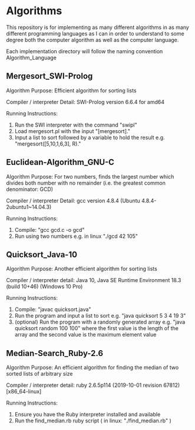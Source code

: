 # Algorithms

This repository is for implementing as many different algorithms in as many different programming languages as I can in order to understand to some degree both the computer algorithm as well as the computer language.

Each implementation directory will follow the naming convention Algorithm_Language

## Mergesort_SWI-Prolog

Algorithm Purpose: Efficient algorithm for sorting lists

Compiler / interpreter Detail: SWI-Prolog version 6.6.4 for amd64

Running Instructions:

1. Run the SWI interpreter with the command "swipl"
1. Load mergesort.pl with the input "[mergesort]."
1. Input a list to sort followed by a variable to hold the result e.g. "mergesort([5,10,1,6,3], R)."

## Euclidean-Algorithm_GNU-C

Algorithm Purpose: For two numbers, finds the largest number which divides both number with no remainder (i.e. the greatest common denominator: GCD)

Compiler / interpreter Detail: gcc version 4.8.4 (Ubuntu 4.8.4-2ubuntu1~14.04.3)

Running Instructions:

1. Compile: "gcc gcd.c -o gcd"
2. Run using two numbers e.g. in linux "./gcd 42 105"

## Quicksort_Java-10

Algorithm Purpose: Another efficient algorithm for sorting lists

Compiler / interpreter detail: Java 10, Java SE Runtime Environment 18.3 (build 10+46) (Windows 10 Pro)

Running Instructions:

1. Compile: "javac quicksort.java"
2. Run the program and input a list to sort e.g. "java quicksort 5 3 4 19 3" 
3. (optional) Run the program with a randomly generated array e.g. "java quicksort random 100 100" where the first value is the length of the array and the second value is the maximum element value

## Median-Search_Ruby-2.6

Algorithm Purpose: An efficient algorithm for finding the median of two sorted lists of arbitrary size

Compiler / interpreter detail: ruby 2.6.5p114 (2019-10-01 revision 67812) [x86_64-linux]

Running Instructions:

1. Ensure you have the Ruby interpreter installed and available
2. Run the find_median.rb ruby script ( in linux: "./find_median.rb" )

